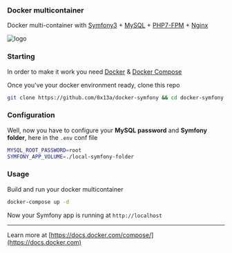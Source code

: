 ### Docker multicontainer

Docker multi-container with [Symfony3](https://symfony.com) + [MySQL](https://mysql.com) + [PHP7-FPM](https://php.net) + [Nginx](https://www.nginx.com/)

![logo](https://github.com/0x13a/docker-symfony/blob/master/logo/docker-symfony.png)

### Starting

In order to make it work you need [Docker](https://docs.docker.com) & [Docker Compose](https://docs.docker.com/compose/)

Once you've your docker environment ready, clone this repo

```sh
git clone https://github.com/0x13a/docker-symfony && cd docker-symfony
```



### Configuration

Well, now you have to configure your **MySQL password** and **Symfony folder**, here in the `.env` conf file

```sh
MYSQL_ROOT_PASSWORD=root
SYMFONY_APP_VOLUME=./local-symfony-folder 
```


### Usage

Build and run your docker multicontainer

```sh
docker-compose up -d
```

Now your Symfony app is running at `http://localhost`

---

Learn more at [https://docs.docker.com/compose/](https://docs.docker.com)

